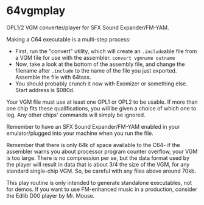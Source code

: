# 64vgmplay
OPL1/2 VGM converter/player for SFX Sound Expander/FM-YAM.

Making a C64 executable is a multi-step process:
- First, run the "convert" utility, which will create an `.include`able file from a VGM file for use with the assembler. `convert vgmname outname`
- Now, take a look at the bottom of the assembly file, and change the filename after `.include` to the name of the file you just exported. Assemble the file with 64tass.
- You should probably crunch it now with Exomizer or something else. Start address is $080d.

Your VGM file must use at least one OPL1 or OPL2 to be usable. If more than one chip fits these qualifications, you will be given a choice of which one to log. Any other chips' commands will simply be ignored.

Remember to have an SFX Sound Expander/FM-YAM enabled in your emulator/plugged into your machine when you run the file.

Remember that there is only 64k of space available to the C64- if the assembler warns you about processor program counter overflow, your VGM is too large. There is no compression per se, but the data format used by the player will result in data that is about 3/4 the size of the VGM, for any standard single-chip VGM. So, be careful with any files above around 70kb.

This play routine is only intended to generate standalone executables, not for demos. If you want to use FM-enhanced music in a production, consider the Edlib D00 player by Mr. Mouse.
